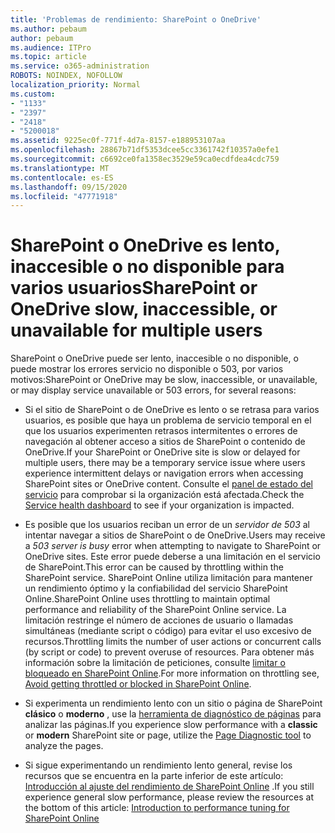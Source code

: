 ```yaml
---
title: 'Problemas de rendimiento: SharePoint o OneDrive'
ms.author: pebaum
author: pebaum
ms.audience: ITPro
ms.topic: article
ms.service: o365-administration
ROBOTS: NOINDEX, NOFOLLOW
localization_priority: Normal
ms.custom:
- "1133"
- "2397"
- "2418"
- "5200018"
ms.assetid: 9225ec0f-771f-4d7a-8157-e188953107aa
ms.openlocfilehash: 28867b71df5353dcee5cc3361742f10357a0efe1
ms.sourcegitcommit: c6692ce0fa1358ec3529e59ca0ecdfdea4cdc759
ms.translationtype: MT
ms.contentlocale: es-ES
ms.lasthandoff: 09/15/2020
ms.locfileid: "47771918"
---
```

# <a name="sharepoint-or-onedrive-slow-inaccessible-or-unavailable-for-multiple-users"></a><span data-ttu-id="64fbc-102">SharePoint o OneDrive es lento, inaccesible o no disponible para varios usuarios</span><span class="sxs-lookup"><span data-stu-id="64fbc-102">SharePoint or OneDrive slow, inaccessible, or unavailable for multiple users</span></span>

<span data-ttu-id="64fbc-103">SharePoint o OneDrive puede ser lento, inaccesible o no disponible, o puede mostrar los errores servicio no disponible o 503, por varios motivos:</span><span class="sxs-lookup"><span data-stu-id="64fbc-103">SharePoint or OneDrive may be slow, inaccessible, or unavailable, or may display service unavailable or 503 errors, for several reasons:</span></span>
  
- <span data-ttu-id="64fbc-104">Si el sitio de SharePoint o de OneDrive es lento o se retrasa para varios usuarios, es posible que haya un problema de servicio temporal en el que los usuarios experimenten retrasos intermitentes o errores de navegación al obtener acceso a sitios de SharePoint o contenido de OneDrive.</span><span class="sxs-lookup"><span data-stu-id="64fbc-104">If your SharePoint or OneDrive site is slow or delayed for multiple users, there may be a temporary service issue where users experience intermittent delays or navigation errors when accessing SharePoint sites or OneDrive content.</span></span> <span data-ttu-id="64fbc-105">Consulte el [panel de estado del servicio](https://admin.microsoft.com/AdminPortal/Home#/servicehealth) para comprobar si la organización está afectada.</span><span class="sxs-lookup"><span data-stu-id="64fbc-105">Check the [Service health dashboard](https://admin.microsoft.com/AdminPortal/Home#/servicehealth) to see if your organization is impacted.</span></span>
  
- <span data-ttu-id="64fbc-106">Es posible que los usuarios reciban un error de un *servidor de 503* al intentar navegar a sitios de SharePoint o de OneDrive.</span><span class="sxs-lookup"><span data-stu-id="64fbc-106">Users may receive a *503 server is busy* error when attempting to navigate to SharePoint or OneDrive sites.</span></span> <span data-ttu-id="64fbc-107">Este error puede deberse a una limitación en el servicio de SharePoint.</span><span class="sxs-lookup"><span data-stu-id="64fbc-107">This error can be caused by throttling within the SharePoint service.</span></span> <span data-ttu-id="64fbc-108">SharePoint Online utiliza limitación para mantener un rendimiento óptimo y la confiabilidad del servicio SharePoint Online.</span><span class="sxs-lookup"><span data-stu-id="64fbc-108">SharePoint Online uses throttling to maintain optimal performance and reliability of the SharePoint Online service.</span></span> <span data-ttu-id="64fbc-109">La limitación restringe el número de acciones de usuario o llamadas simultáneas (mediante script o código) para evitar el uso excesivo de recursos.</span><span class="sxs-lookup"><span data-stu-id="64fbc-109">Throttling limits the number of user actions or concurrent calls (by script or code) to prevent overuse of resources.</span></span> <span data-ttu-id="64fbc-110">Para obtener más información sobre la limitación de peticiones, consulte [limitar o bloqueado en SharePoint Online](https://docs.microsoft.com/sharepoint/dev/general-development/how-to-avoid-getting-throttled-or-blocked-in-sharepoint-online).</span><span class="sxs-lookup"><span data-stu-id="64fbc-110">For more information on throttling see, [Avoid getting throttled or blocked in SharePoint Online](https://docs.microsoft.com/sharepoint/dev/general-development/how-to-avoid-getting-throttled-or-blocked-in-sharepoint-online).</span></span>

- <span data-ttu-id="64fbc-111">Si experimenta un rendimiento lento con un sitio o página de SharePoint **clásico** o **moderno** , use la [herramienta de diagnóstico de páginas](https://aka.ms/perftool) para analizar las páginas.</span><span class="sxs-lookup"><span data-stu-id="64fbc-111">If you experience slow performance with a **classic** or **modern** SharePoint site or page, utilize the [Page Diagnostic tool](https://aka.ms/perftool) to analyze the pages.</span></span>
  
- <span data-ttu-id="64fbc-112">Si sigue experimentando un rendimiento lento general, revise los recursos que se encuentra en la parte inferior de este artículo: [Introducción al ajuste del rendimiento de SharePoint Online](https://go.microsoft.com/fwlink/?linkid=2024334) .</span><span class="sxs-lookup"><span data-stu-id="64fbc-112">If you still experience general slow performance, please review the resources at the bottom of this article: [Introduction to performance tuning for SharePoint Online](https://go.microsoft.com/fwlink/?linkid=2024334)</span></span>
  